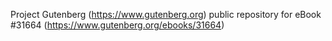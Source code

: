 Project Gutenberg (https://www.gutenberg.org) public repository for eBook #31664 (https://www.gutenberg.org/ebooks/31664)
